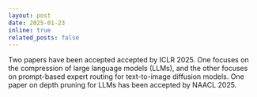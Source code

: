 ```yaml
---
layout: post
date: 2025-01-23
inline: true
related_posts: false
---
```

Two papers have been accepted accepted by ICLR 2025. One focuses on the compression of large language models (LLMs), and the other focuses on prompt-based expert routing for text-to-image diffusion models. One paper on depth pruning for LLMs has been accepted by NAACL 2025.